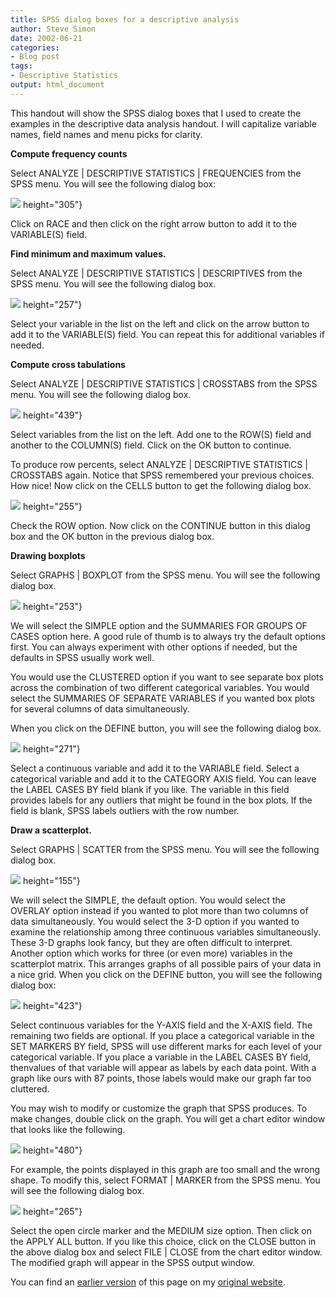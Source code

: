 ```yaml
---
title: SPSS dialog boxes for a descriptive analysis
author: Steve Simon
date: 2002-06-21
categories:
- Blog post
tags:
- Descriptive Statistics
output: html_document
---
```


This handout will show the SPSS dialog boxes that I used to create the
examples in the descriptive data analysis handout. I will capitalize
variable names, field names and menu picks for clarity.

<!---More--->

**Compute frequency counts**

Select ANALYZE | DESCRIPTIVE STATISTICS | FREQUENCIES from the SPSS
menu. You will see the following dialog box:

![](http://www.pmean.com/images/02/des_spss01.gif)
height="305"}

Click on RACE and then click on the right arrow button to add it to
the VARIABLE(S) field.

**Find minimum and maximum values.**

Select ANALYZE | DESCRIPTIVE STATISTICS | DESCRIPTIVES from the SPSS
menu. You will see the following dialog box.

![](http://www.pmean.com/images/02/des_spss02.gif)
height="257"}

Select your variable in the list on the left and click on the arrow
button to add it to the VARIABLE(S) field. You can repeat this for
additional variables if needed.

**Compute cross tabulations**

Select ANALYZE | DESCRIPTIVE STATISTICS | CROSSTABS from the SPSS
menu. You will see the following dialog box.

![](http://www.pmean.com/images/02/des_spss03.gif)
height="439"}

Select variables from the list on the left. Add one to the ROW(S)
field and another to the COLUMN(S) field. Click on the OK button to
continue.

To produce row percents, select ANALYZE | DESCRIPTIVE STATISTICS |
CROSSTABS again. Notice that SPSS remembered your previous choices.
How nice! Now click on the CELLS button to get the following dialog
box.

![](http://www.pmean.com/images/02/des_spss04.gif)
height="255"}

Check the ROW option. Now click on the CONTINUE button in this dialog
box and the OK button in the previous dialog box.

**Drawing boxplots**

Select GRAPHS | BOXPLOT from the SPSS menu. You will see the
following dialog box.

![](http://www.pmean.com/images/02/des_spss05.gif)
height="253"}

We will select the SIMPLE option and the SUMMARIES FOR GROUPS OF CASES
option here. A good rule of thumb is to always try the default options
first. You can always experiment with other options if needed, but the
defaults in SPSS usually work well.

You would use the CLUSTERED option if you want to see separate box
plots across the combination of two different categorical variables.
You would select the SUMMARIES OF SEPARATE VARIABLES if you wanted box
plots for several columns of data simultaneously.

When you click on the DEFINE button, you will see the following dialog
box.

![](http://www.pmean.com/images/02/des_spss06.gif)
height="271"}

Select a continuous variable and add it to the VARIABLE field. Select
a categorical variable and add it to the CATEGORY AXIS field. You can
leave the LABEL CASES BY field blank if you like. The variable in this
field provides labels for any outliers that might be found in the box
plots. If the field is blank, SPSS labels outliers with the row
number.

**Draw a scatterplot.**

Select GRAPHS | SCATTER from the SPSS menu. You will see the
following dialog box.

![](http://www.pmean.com/images/02/des_spss07.gif)
height="155"}

We will select the SIMPLE, the default option. You would select the
OVERLAY option instead if you wanted to plot more than two columns of
data simultaneously. You would select the 3-D option if you wanted to
examine the relationship among three continuous variables
simultaneously. These 3-D graphs look fancy, but they are often
difficult to interpret. Another option which works for three (or even
more) variables in the scatterplot matrix. This arranges graphs of all
possible pairs of your data in a nice grid. When you click on the
DEFINE button, you will see the following dialog box:

![](http://www.pmean.com/images/02/des_spss08.gif)
height="423"}

Select continuous variables for the Y-AXIS field and the X-AXIS field.
The remaining two fields are optional. If you place a categorical
variable in the SET MARKERS BY field, SPSS will use different marks
for each level of your categorical variable. If you place a variable
in the LABEL CASES BY field, thenvalues of that variable will appear
as labels by each data point. With a graph like ours with 87 points,
those labels would make our graph far too cluttered.

You may wish to modify or customize the graph that SPSS produces. To
make changes, double click on the graph. You will get a chart editor
window that looks like the following.

![](http://www.pmean.com/images/02/des_spss09.gif)
height="480"}

For example, the points displayed in this graph are too small and the
wrong shape. To modify this, select FORMAT | MARKER from the SPSS
menu. You will see the following dialog box.

![](http://www.pmean.com/images/02/des_spss10.gif)
height="265"}

Select the open circle marker and the MEDIUM size option. Then click
on the APPLY ALL button. If you like this choice, click on the CLOSE
button in the above dialog box and select FILE | CLOSE from the chart
editor window. The modified graph will appear in the SPSS output
window.

You can find an [earlier version][sim1] of this page on my [original website][sim2].

[sim1]: http://www.pmean.com/02/des_spss.html
[sim2]: http://www.pmean.com/original_site.html
